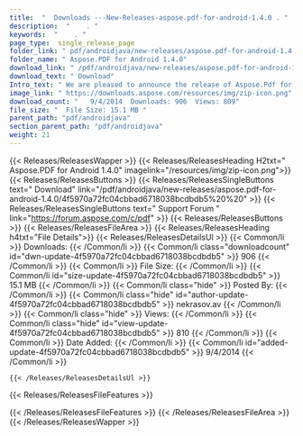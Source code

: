 ```yaml
---
title:  "  Downloads ---New-Releases-aspose.pdf-for-android-1.4.0 . " 
description:  "    . " 
keywords:  "    . " 
page_type:  single_release_page
folder_link: " pdf/androidjava/new-releases/aspose.pdf-for-android-1.4.0/"
folder_name: " Aspose.PDF for Android 1.4.0"
download_link: " /pdf/androidjava/new-releases/aspose.pdf-for-android-1.4.0/4f5970a72fc04cbbad6718038bcdbdb5"
download_text: " Download"
Intro_text: " We are pleased to announce the release of Aspose.Pdf for Android 1.4.0. Followin..."
image_link: " https://downloads.aspose.com/resources/img/zip-icon.png"
download_count: "   9/4/2014  Downloads: 906  Views: 809"
file_size: "  File Size: 15.1 MB "
parent_path: "pdf/androidjava"
section_parent_path: "pdf/androidjava"
weight: 21 
---
```


{{< Releases/ReleasesWapper >}}
  {{< Releases/ReleasesHeading H2txt=" Aspose.PDF for Android 1.4.0" imagelink="/resources/img/zip-icon.png">}}
  {{< Releases/ReleasesButtons >}}
    {{< Releases/ReleasesSingleButtons text=" Download" link="/pdf/androidjava/new-releases/aspose.pdf-for-android-1.4.0/4f5970a72fc04cbbad6718038bcdbdb5%20%20" >}}
    {{< Releases/ReleasesSingleButtons text=" Support Forum " link="https://forum.aspose.com/c/pdf" >}}
  {{< Releases/ReleasesButtons >}}
  {{< Releases/ReleasesFileArea >}}
    {{< Releases/ReleasesHeading h4txt="File Details">}}
    {{< Releases/ReleasesDetailsUl >}}
            {{< Common/li  >}} Downloads: {{< /Common/li >}} 
      {{< Common/li class="downloadcount" id="dwn-update-4f5970a72fc04cbbad6718038bcdbdb5" >}} 906 {{< /Common/li >}} 
      {{< Common/li  >}} File Size: {{< /Common/li >}} 
      {{< Common/li id="size-update-4f5970a72fc04cbbad6718038bcdbdb5" >}} 15.1 MB {{< /Common/li >}} 
      {{< Common/li  class="hide" >}} Posted By: {{< /Common/li >}} 
      {{< Common/li class="hide" id="author-update-4f5970a72fc04cbbad6718038bcdbdb5" >}} nekrasov.av {{< /Common/li >}} 
      {{< Common/li class="hide"  >}} Views: {{< /Common/li >}} 
      {{< Common/li class="hide" id="view-update-4f5970a72fc04cbbad6718038bcdbdb5" >}} 810 {{< /Common/li >}} 
      {{< Common/li  >}} Date Added: {{< /Common/li >}} 
      {{< Common/li id="added-update-4f5970a72fc04cbbad6718038bcdbdb5" >}} 9/4/2014 {{< /Common/li >}} 

    {{< /Releases/ReleasesDetailsUl >}}

  {{< Releases/ReleasesFileFeatures >}}
      
  {{< /Releases/ReleasesFileFeatures >}}
 {{< /Releases/ReleasesFileArea >}}
{{< /Releases/ReleasesWapper >}}


